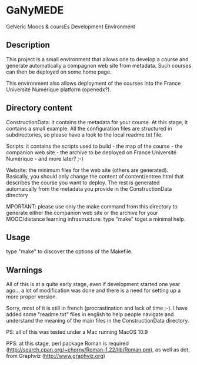 GaNyMEDE
========

GeNeric Moocs &amp; coursEs Development Environment

Description
-----------

This project is a small environment that allows one to develop a course and generate automatically a compagnon web site
from metadata. Such courses can then be deployed on some home page.

This environment also allows deployment of the courses into the France Université Numérique platform (openedx?).

Directory content
-----------------

ConstructionData: it contains the metadata for your course. At this stage, it contains a small
example. All the configuration files are structured in subdirectories, so please have a look
to the local readme.txt file.

Scripts: it contains the scripts used to build
	- the map of the course
	- the companion web site
	- the archive to be deployed on France Université Numérique
	- and more later? ;-)

Website: the minimum files for the web site (others are generated). Basically, you should only change the content of
content/entree.html that describes the course you want to deploy. The rest is generated automaically from the
metadata you provide in the ConstructionData directory

MPORTANT: please use only the make command from this directory to generate either the companion web site or the
archive for your MOOC/distance learning infrastructure. type "make" toget a minimal help.

Usage
-----

type "make" to discover the options of the Makefile.

Warnings
--------

All of this is at a quite early stage, even if development started one year ago... a lot of modification was done
and there is a need for setting up a more proper version.

Sorry, most of it is still in french (procrastination and lack of time ;-). I have added some "readme.txt" files in
english to help people navigate and understand the meaning of the main files in the ConstructionData directory.

PS: all of this was tested under a Mac running MacOS 10.9

PPS: at this stage, perl package Roman is required (http://search.cpan.org/~chorny/Roman-1.22/lib/Roman.pm), as well
as dot, from Graphviz (http://www.graphviz.org)